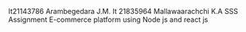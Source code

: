 It21143786 Arambegedara J.M.
It 21835964 Mallawaarachchi K.A
SSS Assignment
E-commerce platform using Node js and  react js
